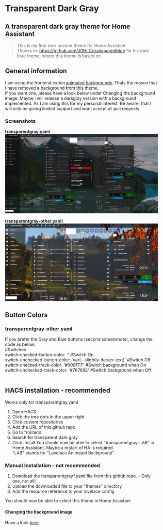 # Transparent Dark Gray

## A transparent dark gray theme for Home Assistant 
> This is my first ever custom theme for Home Assistant.<br /> 
Thanks to: https://github.com/JOHLC/transparentblue for his dark blue theme, where this theme is based on.

## General information
I am using the frontend extion [animated backgrounds](https://github.com/Villhellm/lovelace-animated-background). Thats the reason that I have removed a background from this theme. <br /> 
If you want one, please have a look below under Changing the background image. Maybe I will release a darkgray version with a background implemented.
As I am using this for my personal interest. Be aware, that I will only be giving limited support and wont accept all pull requests.

### Screenshots
**transparentgray.yaml**<br />
<img src="images/transparentgray1.png" alt="transparentgray.yaml" width="1000">

**transparentgray-other.yaml**<br />
<img src="images/transparentgray2.png" alt="transparentgray-other.yaml" width="1000">

## Button Colors
### transparentgray-other.yaml
If you prefer the Gray and Blue buttons (second screenshots), change the code as below:<br /> 
  #Switches<br /> 
  switch-checked-button-color: ''                                           #Switch On<br /> 
  switch-unchecked-button-color: 'var(--slightly-darker-text)'              #Switch Off<br /> 
  switch-checked-track-color: '#009FFF'                                     #Switch background when On<br /> 
  switch-unchecked-track-color: '#767682'                                   #Switch background when Off<br /> <br /> 

## HACS installation - recommended<br /> 
Works only for transparentgray.yaml<br /> 
1. Open HACS
2. Click the tree dots in the upper right
3. Click custom repositories
4. Add the URL of this github repo.
5. Go to frontend
6. Search for transparent dark gray
7. Click Install 
You should now be able to select "transparentgray-LAB" in Home Assistant. Maybe a restart of HA is required.<br /> 
"LAB" stands for "Lovelace Animated Background".

### Manual Installation - not recommended<br /> 
1. Download the transparentgray*.yaml file from this github repo. - Only one, not all!
2. Upload the downloaded file to your "themes" directory
3. Add the resource reference to your lovelace config<br /> 

You should now be able to select this theme in Home Assistant
<br />

#### Changing the background image<br />
Have a look [here](https://github.com/JOHLC/transparentblue#changing-the-background-image) <br /> 

